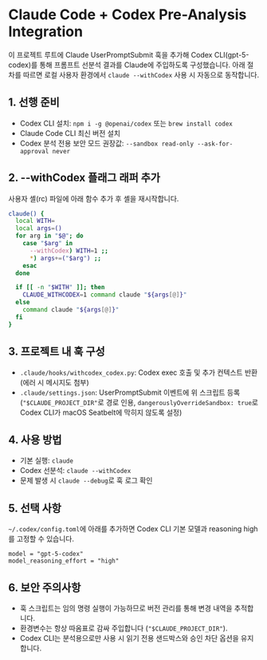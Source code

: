 # Claude Code + Codex Pre-Analysis Integration

이 프로젝트 루트에 Claude UserPromptSubmit 훅을 추가해 Codex CLI(gpt-5-codex)를 통해 프롬프트 선분석 결과를 Claude에 주입하도록 구성했습니다. 아래 절차를 따르면 로컬 사용자 환경에서 `claude --withCodex` 사용 시 자동으로 동작합니다.

## 1. 선행 준비
- Codex CLI 설치: `npm i -g @openai/codex` 또는 `brew install codex`
- Claude Code CLI 최신 버전 설치
- Codex 분석 전용 보안 모드 권장값: `--sandbox read-only --ask-for-approval never`

## 2. --withCodex 플래그 래퍼 추가
사용자 셸(rc) 파일에 아래 함수 추가 후 셸을 재시작합니다.

```sh
claude() {
  local WITH=
  local args=()
  for arg in "$@"; do
    case "$arg" in
      --withCodex) WITH=1 ;;
      *) args+=("$arg") ;;
    esac
  done

  if [[ -n "$WITH" ]]; then
    CLAUDE_WITHCODEX=1 command claude "${args[@]}"
  else
    command claude "${args[@]}"
  fi
}
```

## 3. 프로젝트 내 훅 구성
- `.claude/hooks/withcodex_codex.py`: Codex exec 호출 및 추가 컨텍스트 반환 (에러 시 메시지도 첨부)
- `.claude/settings.json`: UserPromptSubmit 이벤트에 위 스크립트 등록 (`"$CLAUDE_PROJECT_DIR"`로 경로 인용, `dangerouslyOverrideSandbox: true`로 Codex CLI가 macOS Seatbelt에 막히지 않도록 설정)

## 4. 사용 방법
- 기본 실행: `claude`
- Codex 선분석: `claude --withCodex`
- 문제 발생 시 `claude --debug`로 훅 로그 확인

## 5. 선택 사항
`~/.codex/config.toml`에 아래를 추가하면 Codex CLI 기본 모델과 reasoning high를 고정할 수 있습니다.

```
model = "gpt-5-codex"
model_reasoning_effort = "high"
```

## 6. 보안 주의사항
- 훅 스크립트는 임의 명령 실행이 가능하므로 버전 관리를 통해 변경 내역을 추적합니다.
- 환경변수는 항상 따옴표로 감싸 주입합니다 (`"$CLAUDE_PROJECT_DIR"`).
- Codex CLI는 분석용으로만 사용 시 읽기 전용 샌드박스와 승인 차단 옵션을 유지합니다.
